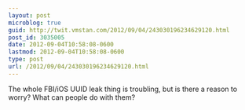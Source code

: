 ```yaml
---
layout: post
microblog: true
guid: http://twit.vmstan.com/2012/09/04/243030196234629120.html
post_id: 3035005
date: 2012-09-04T10:58:08-0600
lastmod: 2012-09-04T10:58:08-0600
type: post
url: /2012/09/04/243030196234629120.html
---
```

The whole FBI/iOS UUID leak thing is troubling, but is there a reason to worry? What can people do with them?
